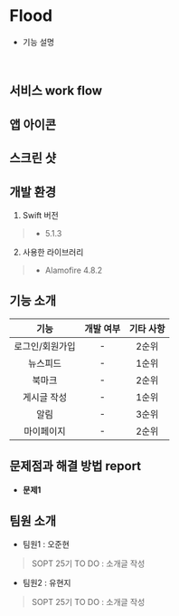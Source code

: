 # Flood
* 기능 설명
> 
<br />

서비스 work flow
---------------

앱 아이콘
------------

스크린 샷
------------

개발 환경
------------
1. Swift 버전
> * 5.1.3
2. 사용한 라이브러리
> * Alamofire 4.8.2

기능 소개
------------
|  <center>기능</center> |  <center>개발 여부</center> |  <center> 기타 사항 </center> |
|:--------:|:--------:|:--------:|
|<center> 로그인/회원가입 </center> | <center> - </center> |<center> 2순위 </center>|
|<center> 뉴스피드 </center> | <center> - </center> |<center> 1순위 </center> |
|<center> 북마크 </center> | <center> - </center> |<center> 2순위 </center> |
|<center> 게시글 작성 </center> | <center> - </center> |<center> 1순위 </center> |
|<center> 알림 </center> | <center> - </center> |<center> 3순위 </center> |
|<center> 마이페이지 </center> | <center> - </center> |<center> 2순위 </center> |

문제점과 해결 방법 report
------------
* **문제1**

팀원 소개
------------
* 팀원1 : 오준현<br>
> SOPT 25기 
> TO DO : 소개글 작성

* 팀원2 : 유현지<br>
> SOPT 25기 
> TO DO : 소개글 작성
